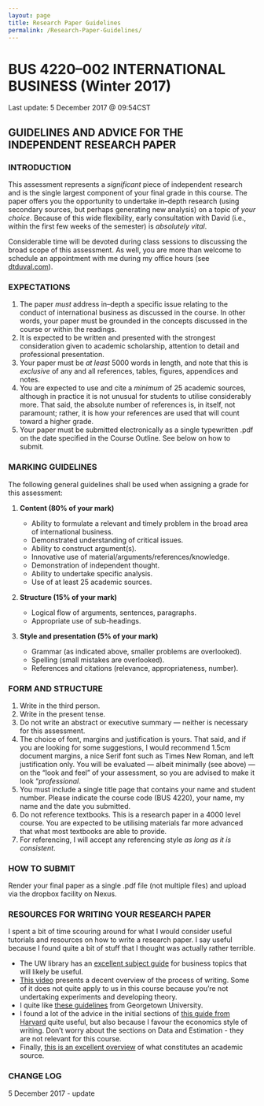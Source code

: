 ```yaml
---
layout: page
title: Research Paper Guidelines
permalink: /Research-Paper-Guidelines/
---
```


# BUS 4220–002 INTERNATIONAL BUSINESS (Winter 2017)

Last update: 5 December 2017 @ 09:54CST

## GUIDELINES AND ADVICE FOR THE INDEPENDENT RESEARCH PAPER

### INTRODUCTION

This assessment represents a *significant* piece of independent research and is the single largest component of your final grade in this course. The paper offers you the opportunity to undertake in–depth research (using secondary sources, but perhaps generating new analysis) on a topic of *your choice*. Because of this wide flexibility, early consultation with David (i.e., within the first few weeks of the semester) is *absolutely vital*.

Considerable time will be devoted during class sessions to discussing the broad scope of this assessment. As well, you are more than welcome to schedule an appointment with me during my office hours (see [dtduval.com](http://www.dtduval.com)).

### EXPECTATIONS

1.  The paper *must* address in–depth a specific issue relating to the conduct of international business as discussed in the course.  In other words, your paper must be grounded in the concepts discussed in the course or within the readings.
2.  It is expected to be written and presented with the strongest consideration given to academic scholarship, attention to detail and professional presentation.
3.  Your paper must be *at least* 5000 words in length, and note that this is *exclusive* of any and all references, tables, figures, appendices and notes.
4.  You are expected to use and cite a *minimum* of 25 academic sources, although in practice it is not unusual for students to utilise considerably more.  That said, the absolute number of references is, in itself, not paramount; rather, it is how your references are used that will count toward a higher grade.
5.  Your paper must be submitted electronically as a single typewritten .pdf on the date specified in the Course Outline.  See below on how to submit.

### MARKING GUIDELINES

The following general guidelines shall be used when assigning a grade for this assessment:

1.  **Content (80% of your mark)**

    -   Ability to formulate a relevant and timely problem in the broad
        area of international business.
    -   Demonstrated understanding of critical issues.
    -   Ability to construct argument(s).
    -   Innovative use of material/arguments/references/knowledge.
    -   Demonstration of independent thought.
    -   Ability to undertake specific analysis.
    -   Use of at least 25 academic sources.

2.  **Structure (15% of your mark)**

    -   Logical flow of arguments, sentences, paragraphs.
    -   Appropriate use of sub-headings.

3.  **Style and presentation (5% of your mark)**

    -   Grammar (as indicated above, smaller problems are overlooked).
    -   Spelling (small mistakes are overlooked).
    -   References and citations (relevance, appropriateness, number).

### FORM AND STRUCTURE

1.  Write in the third person.
2.  Write in the present tense.
3.  Do not write an abstract or executive summary — neither is necessary
    for this assessment.
4.  The choice of font, margins and justification is yours. That said, and if you are looking for some suggestions, I would recommend 1.5cm document margins, a nice Serif font such as Times New Roman, and left justification only. You will be evaluated — albeit minimally (see above) — on the “look and feel” of your assessment, so you are advised to make it look “*professional*.
5.  You must include a single title page that contains your name and student number. Please indicate the course code (BUS 4220), your name, my name and the date you submitted.
6.  Do not reference textbooks. This is a research paper in a 4000 level course. You are expected to be utilising materials far more advanced that what most textbooks are able to provide.
7.  For referencing, I will accept any referencing style *as long as it is consistent*.

### HOW TO SUBMIT

Render your final paper as a single .pdf file (not multiple files) and upload via the dropbox facility on Nexus.

### RESOURCES FOR WRITING YOUR RESEARCH PAPER

I spent a bit of time scouring around for what I would consider useful tutorials and resources on how to write a research paper. I say useful because I found quite a bit of stuff that I thought was actually rather terrible.

- The UW library has an [excellent subject guide](http://libguides.uwinnipeg.ca/bus) for business topics that will likely be useful.
- [This video](https://www.youtube.com/watch?v=Dz0YXa9Qwv8) presents a decent overview of the process of writing. Some of it does not quite apply to us in this course because you’re not undertaking experiments and developing theory.
- I quite like [these guidelines](http://www9.georgetown.edu/faculty/kingch/how_to_write_a_research_paper.htm) from Georgetown University.
- I found a lot of the advice in the initial sections of [this guide from Harvard](http://www.people.fas.harvard.edu/~pnikolov/resources/writingtips.pdf) quite useful, but also because I favour the economics style of writing. Don’t worry about the sections on Data and Estimation - they are not relevant for this course.
- Finally, [this is an excellent overview](https://library.wlu.ca/sites/default/files/pdfs/tutorials/scholarlysource.pdf) of what constitutes an academic source.


### CHANGE LOG

5 December 2017 - update
